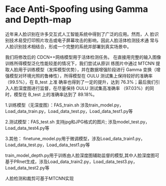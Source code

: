 # Face Anti-Spoofing using Gamma and Depth-map

近年来人脸识别在许多交互式人工智能系统中得到了广泛的应用。然而，人 脸识别技术易受打印照片攻击或电子屏幕攻击的影响，因此人脸活体检测技术通 常与人脸识别技术相结合，形成一个完整的系统并部署到真实场景中。


我们将修改后的 CDCN++网络模型用于活体检测任务。 在直接用完整的输入图像训练所得模型泛化性能较差的情况下，我们尝试从原训 练图片中通过 MTCNN 提取人脸用于训练模型（发挥模型优势），并在数据增强阶段进行 Gamma 变换（增强模型对环境光照的鲁棒性），所得模型在 OULU 测试集上保持较好的准确率（99.5%），在 B_test 上准 确率也得到了一定的提升，达到 76.3%；最后我们引入人脸深度图进行监督，在尽量保持 OULU 测试集高准确率 （97.03%）的同时，模型在 B_test 上的准确率达到了 89.18%。


1.训练模型（无深度图）：FAS_train.sh
涉及train_model.py，Load_data_train.py，Load_data_test.py，Load_data_test1.py等

2.测试模型：FAS_test.sh
支持jpg和JPG格式的图片;
涉及model_test.py，Load_data_test4.py等

3.其他：
finetune_model.py用于微调模型，涉及Load_data_train1.py，Load_data_test.py，Load_data_test1.py等

train_model_depth.py用于训练由人脸深度图辅助监督的模型,其中人脸深度图可基于PRnet生成，涉及Load_data_train2.py，Load_data_test3.py，Load_data_test2.py等

人脸检测和裁剪可基于MTCNN实现
